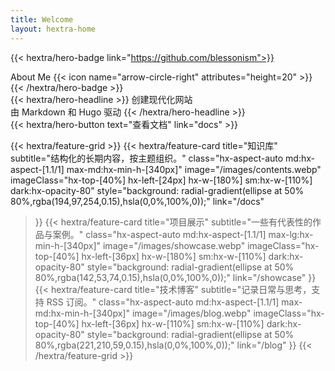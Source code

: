 ```yaml
---
title: Welcome
layout: hextra-home
---
```



{{< hextra/hero-badge link="https://github.com/blessonism">}}
  <div class="hx-w-2 hx-h-2 hx-rounded-full hx-bg-primary-400"></div>
  <span>About Me</span>
  {{< icon name="arrow-circle-right" attributes="height=20" >}}
{{< /hextra/hero-badge >}}


<div class="hx-mt-6"></div>


<div class="hx:mt-12 hx:mb-10"> 
{{< hextra/hero-headline >}}
  创建现代化网站&nbsp;<br class="hx:sm:block hx:hidden" />由 Markdown 和 Hugo 驱动
{{< /hextra/hero-headline >}}
</div>

<div class="hx-mt-6"></div>

<div class="hx:mb-6">
{{< hextra/hero-button text="查看文档" link="docs" >}}
</div>

<div class="hx-mt-6"></div>

{{< hextra/feature-grid >}}
  {{< hextra/feature-card
    title="知识库"
    subtitle="结构化的长期内容，按主题组织。"
    class="hx-aspect-auto md:hx-aspect-[1.1/1] max-md:hx-min-h-[340px]"
    image="/images/contents.webp"
    imageClass="hx-top-[40%] hx-left-[24px] hx-w-[180%] sm:hx-w-[110%] dark:hx-opacity-80"
    style="background: radial-gradient(ellipse at 50% 80%,rgba(194,97,254,0.15),hsla(0,0%,100%,0));"
    link="/docs"
  >}}
  {{< hextra/feature-card
    title="项目展示"
    subtitle="一些有代表性的作品与案例。"
    class="hx-aspect-auto md:hx-aspect-[1.1/1] max-lg:hx-min-h-[340px]"
    image="/images/showcase.webp"
    imageClass="hx-top-[40%] hx-left-[36px] hx-w-[180%] sm:hx-w-[110%] dark:hx-opacity-80"
    style="background: radial-gradient(ellipse at 50% 80%,rgba(142,53,74,0.15),hsla(0,0%,100%,0));"
    link="/showcase"
  >}}
  {{< hextra/feature-card
    title="技术博客"
    subtitle="记录日常与思考，支持 RSS 订阅。"
    class="hx-aspect-auto md:hx-aspect-[1.1/1] max-md:hx-min-h-[340px]"
    image="/images/blog.webp"
    imageClass="hx-top-[40%] hx-left-[36px] hx-w-[110%] sm:hx-w-[110%] dark:hx-opacity-80"
    style="background: radial-gradient(ellipse at 50% 80%,rgba(221,210,59,0.15),hsla(0,0%,100%,0));"
    link="/blog"
  >}}
{{< /hextra/feature-grid >}}
